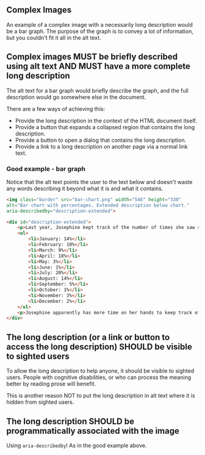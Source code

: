 ## Complex Images

An example of a complex image with a necessarily long description would be a bar graph. The purpose of the graph is to convey a lot of information, but you couldn't fit it all in the alt text.

## Complex images MUST be briefly described using alt text AND MUST have a more complete long description

The alt text for a bar graph would briefly describe the graph, and the full description would go somewhere else in the document.

There are a few ways of achieving this:

- Provide the long description in the context of the HTML document itself.
- Provide a button that expands a collapsed region that contains the long description.
- Provide a button to open a dialog that contains the long description.
- Provide a link to a long description on another page via a normal link text.

### Good example - bar graph

Notice that the alt text points the user to the text below and doesn't waste any words describing it beyond what it is and what it contains.

```html
<img class="border" src="bar-chart.png" width="546" height="330" 
alt="Bar chart with percentages. Extended description below chart."
aria-describedby="description-extended">

<div id="description-extended">
    <p>Last year, Josephine kept track of the number of times she saw squirrels outside of the window while eating meals. She took this data and calculated the overall relative yearly percentage of meals with squirrel sightings on a monthly basis. The monthly proportion, or percentage, of squirrel sightings during meals over the course of the year is as follows:</p>
    <ul>
        <li>January: 14%</li>
        <li>February: 10%</li>
        <li>March: 9%</li>
        <li>April: 18%</li>
        <li>May: 3%</li>
        <li>June: 1%</li>
        <li>July: 20%</li>
        <li>August: 14%</li>
        <li>September: 5%</li>
        <li>October: 1%</li>
        <li>November: 3%</li>
        <li>December: 2%</li>
    </ul>
    <p>Josephine apparently has more time on her hands to keep track of this kind of thing than the rest of us.</p>
</div>
```

## The long description (or a link or button to access the long description) SHOULD be visible to sighted users

To allow the long description to help anyone, it should be visible to sighted users. People with cognitive disabilities, or who can process the meaning better by reading prose will benefit.

This is another reason NOT to put the long description in alt text where it is hidden from sighted users.

## The long description SHOULD be programmatically associated with the image

Using `aria-describedby`! As in the good example above.